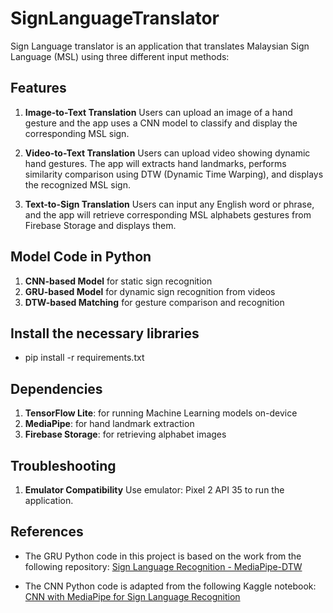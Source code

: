 # SignLanguageTranslator
Sign Language translator is an application that translates Malaysian Sign Language (MSL) using three different input methods:

## Features
1. **Image-to-Text Translation**
Users can upload an image of a hand gesture and the app uses a CNN model to classify and display the corresponding MSL sign.

2. **Video-to-Text Translation**
Users can upload video showing dynamic hand gestures. The app will extracts hand landmarks, performs similarity comparison using DTW (Dynamic Time Warping), and displays the recognized MSL sign.

3. **Text-to-Sign Translation**
Users can input any English word or phrase, and the app will retrieve corresponding MSL alphabets gestures from Firebase Storage and displays them.

## Model Code in Python
1. **CNN-based Model** for static sign recognition
2. **GRU-based Model** for dynamic sign recognition from videos
3. **DTW-based Matching** for gesture comparison and recognition

## Install the necessary libraries
- pip install -r requirements.txt

## Dependencies
1. **TensorFlow Lite**: for running Machine Learning models on-device
2. **MediaPipe**: for hand landmark extraction
3. **Firebase Storage**: for retrieving alphabet images

## Troubleshooting
1. **Emulator Compatibility**
Use emulator: Pixel 2 API 35 to run the application.

## References

- The GRU Python code in this project is based on the work from the following repository:
  [Sign Language Recognition - MediaPipe-DTW](https://github.com/gabguerin/Sign-Language-Recognition--MediaPipe-DTW/tree/master)

- The CNN Python code is adapted from the following Kaggle notebook:
  [CNN with MediaPipe for Sign Language Recognition](https://www.kaggle.com/code/mlanangafkaar/cnn-with-mediapipe-for-sign-language-recognition/notebook)




